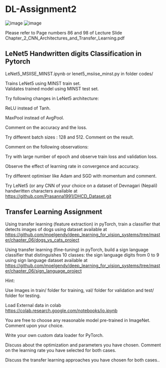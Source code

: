 # DL-Assignment2

![image](https://user-images.githubusercontent.com/16721983/164713940-66f1d06d-fec5-416c-ba92-7df5a3d31b30.png)
![image](https://user-images.githubusercontent.com/16721983/164713967-928291cf-be21-4601-829d-bc43b9d8f173.png)


Please refer to Page numbers 86 and 98 of Lecture Slide  
Chapter_2_CNN_Architectures_and_Transfer_Learning.pdf 

## LeNet5 Handwritten digits Classification in Pytorch 

LeNet5_MSIISE_MINST.ipynb or lenet5_msiise_minst.py in folder codes/ 

Trains LeNet5 using MINST train set.  
Validates trained model using MINST test set. 

Try following changes in LeNet5 architecture: 

ReLU instead of Tanh. 

MaxPool instead of AvgPool. 

Comment on the accuracy and the loss.  

 

Try different batch sizes : 128 and 512.  Comment on the result. 

 

Comment on the following observations: 

Try with large number of epoch and  observe train loss and validation loss.  

Observe the effect of learning rate in convergence and accuracy. 

 

Try different optimiser like Adam and  SGD with momentum and comment. 

 

Try LeNet5 (or any CNN of your choice on a dataset of Devnagari (Nepali)  
handwritten characters available at https://github.com/Prasanna1991/DHCD_Dataset.git 

 


## Transfer Learning Assignment 

Using transfer learning (feature extraction) in pyTorch, train a classifier that detects images of dogs using dataset available at https://github.com/moelgendy/deep_learning_for_vision_systems/tree/master/chapter_06/dogs_vs_cats_project 

 

Using transfer learning (fine-tuning) in pyTorch, build a sign language classifier that distinguishes 10 classes: the sign language digits from 0 to 9 using sign language dataset available at https://github.com/moelgendy/deep_learning_for_vision_systems/tree/master/chapter_06/sign_language_project 

 

Hint:  

Use Images in train/ folder for training, val/ folder for validation and test/ folder for testing. 

Load External data in colab https://colab.research.google.com/notebooks/io.ipynb 

 

You are free to choose any reasonable model pre-trained in ImageNet. Comment upon your choice. 

 

 Write your own custom data loader for PyTorch. 

 

Discuss about the optimization and parameters you have chosen. Comment on the learning rate you have selected for both cases. 

 

Discuss the transfer learning approaches you have chosen for both cases.. 

 

